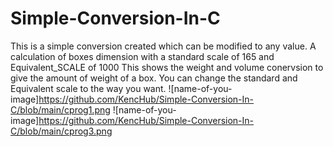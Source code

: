 # Simple-Conversion-In-C
This is a simple conversion created which can be modified to any value.
A calculation of boxes dimension with a standard scale of 165 and Equivalent_SCALE of 1000
This shows the weight and volume conervsion to give the amount of weight of a box.
You can change the standard and Equivalent scale to the way you want.
![name-of-you-image]https://github.com/KencHub/Simple-Conversion-In-C/blob/main/cprog1.png
![name-of-you-image]https://github.com/KencHub/Simple-Conversion-In-C/blob/main/cprog3.png
